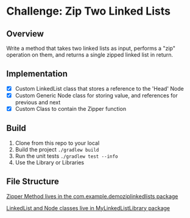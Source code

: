 # Challenge: Zip Two Linked Lists

## Overview

Write a method that takes two linked lists as input, performs a "zip" operation on them, and returns a single zipped linked list in return.

## Implementation

- [X] Custom LinkedList class that stores a reference to the 'Head' Node
- [X] Custom Generic Node class for storing value, and references for previous and next
- [X] Custom Class to contain the Zipper function

## Build

1. Clone from this repo to your local
2. Build the project `./gradlew build`
3. Run the unit tests `./gradlew test --info`
4. Use the Library or Libraries

## File Structure

[Zipper Method lives in the com.example.demoziplinkedlists package](src/main/java/com/example/demoziplinkedlists/LinkedListZipper.java)

[LinkedList and Node classes live in MyLinkedListLibrary package](src/main/java/MyLinkedListLibrary)

